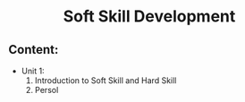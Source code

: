# <center>Soft Skill Development</center>
## Content:
 - Unit 1:
	 1. Introduction to Soft Skill and Hard Skill
	 2. Persol
<!--stackedit_data:
eyJoaXN0b3J5IjpbLTc0MTIwMjU1NF19
-->